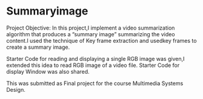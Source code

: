 # Summaryimage

Project Objective:
In this project,I implement a video summarization algorithm that produces a
“summary image” summarizing the video content.I used the technique of 
Key frame extraction and usedkey frames to create a summary image.

Starter Code for reading and displaying a single RGB image was given,I extended this idea to read RGB image of a
video file.
Starter Code for display Window was also shared.

This was submitted as Final project for the course Multimedia Systems Design.
